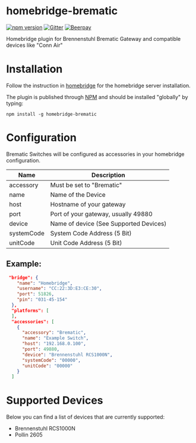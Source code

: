 # homebridge-brematic
[![npm version](https://badge.fury.io/js/homebridge-brematic.svg)](https://badge.fury.io/js/homebridge-brematic)
[![Gitter](https://badges.gitter.im/cvieth/homebridge-brematic.svg)](https://gitter.im/cvieth/homebridge-brematic?utm_source=badge&utm_medium=badge&utm_campaign=pr-badge&utm_content=body_badge)
[![Beerpay](https://beerpay.io/cvieth/homebridge-brematic/badge.svg?style=beer)](https://beerpay.io/cvieth/homebridge-brematic)

Homebridge plugin for Brennenstuhl Brematic Gateway and compatible devices like "Conn Air"

# Installation
Follow the instruction in [homebridge](https://www.npmjs.com/package/homebridge) for the
homebridge server installation.

The plugin is published through [NPM](https://www.npmjs.com/package/homebridge-brematic) and
should be installed "globally" by typing:

    npm install -g homebridge-brematic

# Configuration

Brematic Switches will be configured as accessories in your homebridge configuration.

| Name | Description |
| --- | --- |
| accessory | Must be set to "Brematic" |
| name | Name of the Device |
| host | Hostname of your gateway |
| port | Port of your gateway, usually 49880 |
| device | Name of device (See Supported Devices) |
| systemCode | System Code Address (5 Bit) |
| unitCode | Unit Code Address (5 Bit) |

## Example:
```json
 "bridge": {
    "name": "Homebridge",
    "username": "CC:22:3D:E3:CE:30",
    "port": 51826,
    "pin": "031-45-154"
  },
  "platforms": [
  ],
  "accessories": [
    {
      "accessory": "Brematic",
      "name": "Example Switch",
      "host": "192.168.0.100",
      "port": 49880,
      "device": "Brennenstuhl RCS1000N",
      "systemCode": "00000",
      "unitCode": "00000" 
    }
  ]
```

# Supported Devices

Below you can find a list of devices that are currently supported:

  * Brennenstuhl RCS1000N
  * Pollin 2605